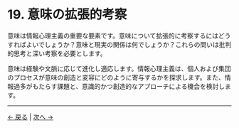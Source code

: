 # 19. 意味の拡張的考察

意味は情報心理主義の重要な要素です。意味について拡張的に考察するにはどうすればよいでしょうか？意味と現実の関係は何でしょうか？これらの問いは批判的思考と深い考察を必要とします。

意味は経験や文脈に応じて進化し適応します。情報心理主義は、個人および集団のプロセスが意味の創造と変容にどのように寄与するかを探求します。また、情報過多がもたらす課題と、意識的かつ創造的なアプローチによる機会を検討します。

---
<div class="navigation-links">
<a href="18_情報心理主義と言語哲学.md" class="nav-link prev-link">← 戻る</a> | <a href="20_用語集.md" class="nav-link next-link">次へ →</a>
</div>
